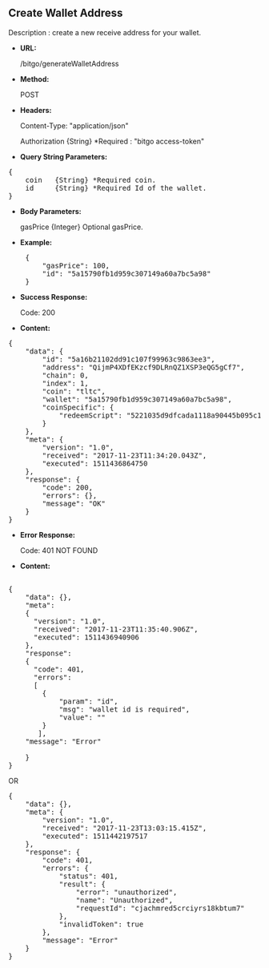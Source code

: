 **Create Wallet Address**
----
Description : create a new receive address for your wallet.

* **URL:**

    /bitgo/generateWalletAddress

* **Method:**

   POST

   
* **Headers:**

	Content-Type: "application/json"

	Authorization {String} *Required : "bitgo access-token"
   
* **Query String Parameters:**
<pre>
{
	coin   {String} *Required coin.
	id     {String} *Required Id of the wallet.
}
</pre>

* **Body Parameters:**

	gasPrice   {Integer} Optional gasPrice.
	   
* **Example:**
<pre>
	{
		"gasPrice": 100,
		"id": "5a15790fb1d959c307149a60a7bc5a98"
	}
</pre>
* **Success Response:**

	Code: 200
  
* **Content:**
<pre>
{
    "data": {
        "id": "5a16b21102dd91c107f99963c9863ee3",
        "address": "QijmP4XDfEKzcf9DLRnQZ1XSP3eQG5gCf7",
        "chain": 0,
        "index": 1,
        "coin": "tltc",
        "wallet": "5a15790fb1d959c307149a60a7bc5a98",
        "coinSpecific": {
            "redeemScript": "5221035d9dfcada1118a90445b095c190d2d8212358604f398f2fa2c01c80640b6df942102eb604fb03216006643fd9c36fb110beeb3f3c585c337518f928b169a4522c6592103d35cb4cf877edc58a5d554710b1b73adf1fdda6451ff464f3927b2ff048cfeaf53ae"
        }
    },
    "meta": {
        "version": "1.0",
        "received": "2017-11-23T11:34:20.043Z",
        "executed": 1511436864750
    },
    "response": {
        "code": 200,
        "errors": {},
        "message": "OK"
    }
}
</pre>
		
* **Error Response:**

	Code: 401 NOT FOUND
  
* **Content:** 
<pre>		
{
	"data": {},
	"meta": 
	{
	  "version": "1.0",
	  "received": "2017-11-23T11:35:40.906Z",
	  "executed": 1511436940906
	},
	"response": 
	{ 
	  "code": 401,
	  "errors": 
	  [
	    {
		    "param": "id",
		    "msg": "wallet id is required",
		    "value": ""
		}
	   ],
	"message": "Error"
			
	}
}
</pre>

OR

<pre>
{
    "data": {},
    "meta": {
        "version": "1.0",
        "received": "2017-11-23T13:03:15.415Z",
        "executed": 1511442197517
    },
    "response": {
        "code": 401,
        "errors": {
            "status": 401,
            "result": {
                "error": "unauthorized",
                "name": "Unauthorized",
                "requestId": "cjachmred5crciyrs18kbtum7"
            },
            "invalidToken": true
        },
        "message": "Error"
    }
}
</pre>